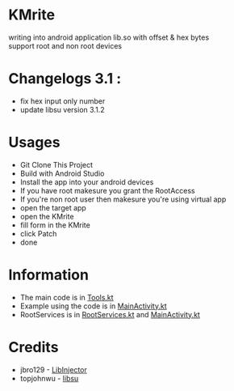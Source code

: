 # KMrite
writing into android application lib.so with offset &amp; hex bytes <br />
support root and non root devices

# Changelogs 3.1 :
- fix hex input only number
- update libsu version 3.1.2

# Usages 
- Git Clone This Project
- Build with Android Studio
- Install the app into your android devices
- If you have root makesure you grant the RootAccess
- If you're non root user then makesure you're using virtual app
- open the target app
- open the KMrite
- fill form in the KMrite
- click Patch
- done

# Information
- The main code is in [Tools.kt](https://github.com/BryanGIG/KMrite/blob/master/app/src/main/java/com/kmrite/Tools.kt)
- Example using the code is in [MainActivity.kt](https://github.com/BryanGIG/KMrite/blob/master/app/src/main/java/com/kmrite/MainActivity.kt)
- RootServices is in [RootServices.kt](https://github.com/BryanGIG/KMrite/blob/master/app/src/main/java/com/kmrite/RootServices.kt) and [MainActivity.kt](https://github.com/BryanGIG/KMrite/blob/master/app/src/main/java/com/kmrite/MainActivity.kt)

# Credits
- jbro129 - [LibInjector](https://github.com/jbro129/LibInjector)
- topjohnwu - [libsu](https://github.com/topjohnwu/libsu)
